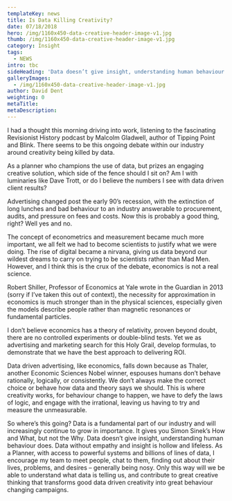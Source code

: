 ```yaml
---
templateKey: news
title: Is Data Killing Creativity?
date: 07/18/2018
hero: /img/1160x450-data-creative-header-image-v1.jpg
thumb: /img/1160x450-data-creative-header-image-v1.jpg
category: Insight
tags:
  - NEWS
intro: tbc
sideHeading: 'Data doesn’t give insight, understanding human behaviour does.'
galleryImages:
  - /img/1160x450-data-creative-header-image-v1.jpg
author: David Dent
weighting: 0
metaTitle: 
metaDescription:
---
```


I had a thought this morning driving into work, listening to the fascinating Revisionist History podcast by Malcolm Gladwell, author of Tipping Point and Blink. There seems to be this ongoing debate within our industry around creativity being killed by data.

As a planner who champions the use of data, but prizes an engaging creative solution, which side of the fence should I sit on? Am I with luminaries like Dave Trott, or do I believe the numbers I see with data driven client results?

Advertising changed post the early 90’s recession, with the extinction of long lunches and bad behaviour to an industry answerable to procurement, audits, and pressure on fees and costs. Now this is probably a good thing, right? Well yes and no.

The concept of econometrics and measurement became much more important, we all felt we had to become scientists to justify what we were doing. The rise of digital became a nirvana, giving us data beyond our wildest dreams to carry on trying to be scientists rather than Mad Men. However, and I think this is the crux of the debate, economics is not a real science.

Robert Shiller, Professor of Economics at Yale wrote in the Guardian in 2013 (sorry if I’ve taken this out of context), the necessity for approximation in economics is much stronger than in the physical sciences, especially given the models describe people rather than magnetic resonances or fundamental particles.

I don’t believe economics has a theory of relativity, proven beyond doubt, there are no controlled experiments or double-blind tests. Yet we as advertising and marketing search for this Holy Grail, develop formulas, to demonstrate that we have the best approach to delivering ROI.

Data driven advertising, like economics, falls down because as Thaler, another Economic Sciences Nobel winner, espouses humans don’t behave rationally, logically, or consistently. We don’t always make the correct choice or behave how data and theory says we should. This is where creativity works, for behaviour change to happen, we have to defy the laws of logic, and engage with the irrational, leaving us having to try and measure the unmeasurable.

So where’s this going? Data is a fundamental part of our industry and will increasingly continue to grow in importance. It gives you Simon Sinek’s How and What, but not the Why. Data doesn’t give insight, understanding human behaviour does. Data without empathy and insight is hollow and lifeless. As a Planner, with access to powerful systems and billions of lines of data, I encourage my team to meet people, chat to them, finding out about their lives, problems, and desires – generally being nosy. Only this way will we be able to understand what data is telling us, and contribute to great creative thinking that transforms good data driven creativity into great behaviour changing campaigns.

